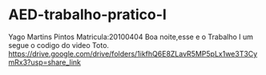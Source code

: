 # AED-trabalho-pratico-I
Yago Martins Pintos
Matricula:20100404
Boa noite,esse e o Trabalho I um segue o codigo do video Toto.
https://drive.google.com/drive/folders/1ikfhQ6E8ZLavR5MP5pLx1we3T3CymRx3?usp=share_link
